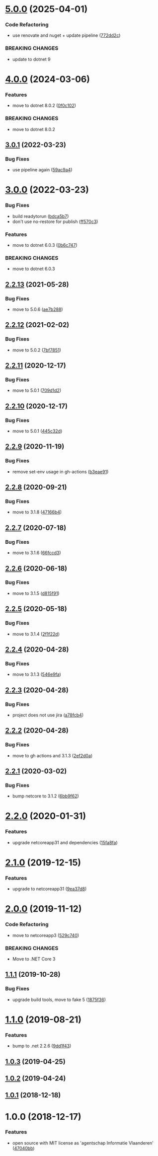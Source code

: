 # [5.0.0](https://github.com/informatievlaanderen/csv-formatter/compare/v4.0.0...v5.0.0) (2025-04-01)


### Code Refactoring

* use renovate and nuget + update pipeline ([772dd2c](https://github.com/informatievlaanderen/csv-formatter/commit/772dd2c769dbb5adbf098d5b5cf627393ed74112))


### BREAKING CHANGES

* update to dotnet 9

# [4.0.0](https://github.com/informatievlaanderen/csv-formatter/compare/v3.0.1...v4.0.0) (2024-03-06)


### Features

* move to dotnet 8.0.2 ([0f0c102](https://github.com/informatievlaanderen/csv-formatter/commit/0f0c1025dfc5a37659318d3cb59bd9dfcb04cb4a))


### BREAKING CHANGES

* move to dotnet 8.0.2

## [3.0.1](https://github.com/informatievlaanderen/csv-formatter/compare/v3.0.0...v3.0.1) (2022-03-23)


### Bug Fixes

* use pipeline again ([59ac9a4](https://github.com/informatievlaanderen/csv-formatter/commit/59ac9a47fbf96e2458951fccb3f1f68e39a63c8b))

# [3.0.0](https://github.com/informatievlaanderen/csv-formatter/compare/v2.2.13...v3.0.0) (2022-03-23)


### Bug Fixes

* build readytorun ([bdca5b7](https://github.com/informatievlaanderen/csv-formatter/commit/bdca5b761c55043350e5cf7b8b21321c3e1a8a71))
* don't use no-restore for publish ([ff570c3](https://github.com/informatievlaanderen/csv-formatter/commit/ff570c3d008773ecf90326d3f6ed6f16ff997569))


### Features

* move to dotnet 6.0.3 ([0b6c747](https://github.com/informatievlaanderen/csv-formatter/commit/0b6c74789f737b99892be2e65d83841fa1e08c0d))


### BREAKING CHANGES

* move to dotnet 6.0.3

## [2.2.13](https://github.com/informatievlaanderen/csv-formatter/compare/v2.2.12...v2.2.13) (2021-05-28)


### Bug Fixes

* move to 5.0.6 ([ae7b288](https://github.com/informatievlaanderen/csv-formatter/commit/ae7b2883de04a8d5f3139bc67bd3b2c34f6c472c))

## [2.2.12](https://github.com/informatievlaanderen/csv-formatter/compare/v2.2.11...v2.2.12) (2021-02-02)


### Bug Fixes

* move to 5.0.2 ([7bf7851](https://github.com/informatievlaanderen/csv-formatter/commit/7bf7851ce9707fc212d08ed7e7189c63132d2645))

## [2.2.11](https://github.com/informatievlaanderen/csv-formatter/compare/v2.2.10...v2.2.11) (2020-12-17)


### Bug Fixes

* move to 5.0.1 ([709d1d2](https://github.com/informatievlaanderen/csv-formatter/commit/709d1d2cd1b6abd3b3311265980b7372009d2f59))

## [2.2.10](https://github.com/informatievlaanderen/csv-formatter/compare/v2.2.9...v2.2.10) (2020-12-17)


### Bug Fixes

* move to 5.0.1 ([445c32d](https://github.com/informatievlaanderen/csv-formatter/commit/445c32d5b62f72a323b74a9638c097af9bc88e79))

## [2.2.9](https://github.com/informatievlaanderen/csv-formatter/compare/v2.2.8...v2.2.9) (2020-11-19)


### Bug Fixes

* remove set-env usage in gh-actions ([b3eae91](https://github.com/informatievlaanderen/csv-formatter/commit/b3eae91e1b3be66a44883308c9126f57352c733c))

## [2.2.8](https://github.com/informatievlaanderen/csv-formatter/compare/v2.2.7...v2.2.8) (2020-09-21)


### Bug Fixes

* move to 3.1.8 ([47166b4](https://github.com/informatievlaanderen/csv-formatter/commit/47166b497c4853aefaa268ee34c71b222fbe7161))

## [2.2.7](https://github.com/informatievlaanderen/csv-formatter/compare/v2.2.6...v2.2.7) (2020-07-18)


### Bug Fixes

* move to 3.1.6 ([66fccd3](https://github.com/informatievlaanderen/csv-formatter/commit/66fccd33eda66107c70127550375750a042d19b3))

## [2.2.6](https://github.com/informatievlaanderen/csv-formatter/compare/v2.2.5...v2.2.6) (2020-06-18)


### Bug Fixes

* move to 3.1.5 ([d815f91](https://github.com/informatievlaanderen/csv-formatter/commit/d815f91a665b7919ee2d3d702c4259a7f52058d5))

## [2.2.5](https://github.com/informatievlaanderen/csv-formatter/compare/v2.2.4...v2.2.5) (2020-05-18)


### Bug Fixes

* move to 3.1.4 ([2f1f22d](https://github.com/informatievlaanderen/csv-formatter/commit/2f1f22dc7b36c5fcac406affabd4937753d4a862))

## [2.2.4](https://github.com/informatievlaanderen/csv-formatter/compare/v2.2.3...v2.2.4) (2020-04-28)


### Bug Fixes

* move to 3.1.3 ([546e9fa](https://github.com/informatievlaanderen/csv-formatter/commit/546e9fae4e6c0cb2479ad1231c9431d52cb67f8a))

## [2.2.3](https://github.com/informatievlaanderen/csv-formatter/compare/v2.2.2...v2.2.3) (2020-04-28)


### Bug Fixes

* project does not use jira ([a78fcb4](https://github.com/informatievlaanderen/csv-formatter/commit/a78fcb44536b1d5ba39a1b94eb380d6b607e2924))

## [2.2.2](https://github.com/informatievlaanderen/csv-formatter/compare/v2.2.1...v2.2.2) (2020-04-28)


### Bug Fixes

* move to gh actions and 3.1.3 ([2ef2d0a](https://github.com/informatievlaanderen/csv-formatter/commit/2ef2d0a2c4f032b09c20f3f12c079f0f3e3e4ad0))

## [2.2.1](https://github.com/informatievlaanderen/csv-formatter/compare/v2.2.0...v2.2.1) (2020-03-02)


### Bug Fixes

* bump netcore to 3.1.2 ([6bb9f62](https://github.com/informatievlaanderen/csv-formatter/commit/6bb9f6258b964cea75cea2efceb0109055145629))

# [2.2.0](https://github.com/informatievlaanderen/csv-formatter/compare/v2.1.0...v2.2.0) (2020-01-31)


### Features

* upgrade netcoreapp31 and dependencies ([15fa8fa](https://github.com/informatievlaanderen/csv-formatter/commit/15fa8fa863c59500e1ce6ef91891a3520b9c4d5b))

# [2.1.0](https://github.com/informatievlaanderen/csv-formatter/compare/v2.0.0...v2.1.0) (2019-12-15)


### Features

* upgrade to netcoreapp31 ([9ea37d8](https://github.com/informatievlaanderen/csv-formatter/commit/9ea37d8011ac0c8f5847fa8e68b811218de9bc26))

# [2.0.0](https://github.com/informatievlaanderen/csv-formatter/compare/v1.1.1...v2.0.0) (2019-11-12)


### Code Refactoring

* move to netcoreapp3 ([529c740](https://github.com/informatievlaanderen/csv-formatter/commit/529c740))


### BREAKING CHANGES

* Move to .NET Core 3

## [1.1.1](https://github.com/informatievlaanderen/csv-formatter/compare/v1.1.0...v1.1.1) (2019-10-28)


### Bug Fixes

* upgrade build tools, move to fake 5 ([1875f36](https://github.com/informatievlaanderen/csv-formatter/commit/1875f36))

# [1.1.0](https://github.com/informatievlaanderen/csv-formatter/compare/v1.0.3...v1.1.0) (2019-08-21)


### Features

* bump to .net 2.2.6 ([9dd1f43](https://github.com/informatievlaanderen/csv-formatter/commit/9dd1f43))

## [1.0.3](https://github.com/informatievlaanderen/csv-formatter/compare/v1.0.2...v1.0.3) (2019-04-25)

## [1.0.2](https://github.com/informatievlaanderen/csv-formatter/compare/v1.0.1...v1.0.2) (2019-04-24)

## [1.0.1](https://github.com/informatievlaanderen/csv-formatter/compare/v1.0.0...v1.0.1) (2018-12-18)

# 1.0.0 (2018-12-17)


### Features

* open source with MIT license as 'agentschap Informatie Vlaanderen' ([47040bb](https://github.com/informatievlaanderen/csv-formatter/commit/47040bb))
